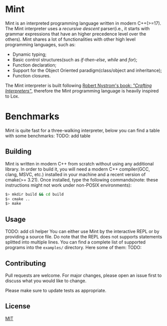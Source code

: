 # Mint
Mint is an interpreted programming language written in modern C++(>=17). The Mint interpreter uses a _recursive descent_ parser(i.e., it starts with grammar expressions that have an higher precedence level over the others).  Mint shares a lot of functionalities with other high level programming languages, such as:
- Dynamic typing;  
- Basic control structures(such as _if-then-else_, _while_ and _for_);
- Function declaration;
- Support for the Object Oriented paradigm(class/object and inheritance);  
- Function closures.

The Mint interpreter is built following [Robert Nystrom's book: _"Crafting Interpreters"_](https://craftinginterpreters.com/), therefore the Mint programming language is heavily inspired to Lox.

# Benchmarks
Mint is quite fast for a three-walking interpreter, below you can find a table with some benchmarks:
TODO: add table

## Building
Mint is written in modern C++ from scratch without using any additional library. In order to build it, you will need a modern C++ compiler(GCC, clang, MSVC, etc.) installed in your machine and a recent version of cmake(>= 3.21). Once installed, type the following commands(note: these instructions might not work under non-POSIX environments):
```sh
$> mkdir build && cd build
$> cmake ..
$> make
```

## Usage
TODO: add cli helper
You can either use Mint by the interactive REPL or by providing a source file. Do note that the REPL does not supports statements splitted into multiple lines. You can find a complete list of supported programs into the `examples/` directory. Here some of them:
TODO:


## Contributing
Pull requests are welcome. For major changes, please open an issue first to discuss what you would like to change.

Please make sure to update tests as appropriate.

## License
[MIT](https://choosealicense.com/licenses/mit/)
